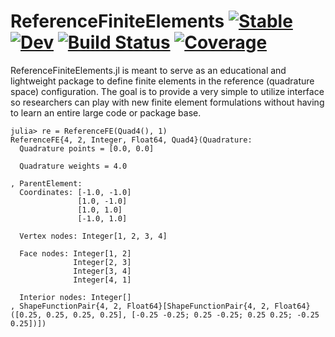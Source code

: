 # ReferenceFiniteElements [![Stable](https://img.shields.io/badge/docs-stable-blue.svg)](https://cmhamel.github.io/ReferenceFiniteElements.jl/stable/) [![Dev](https://img.shields.io/badge/docs-dev-blue.svg)](https://cmhamel.github.io/ReferenceFiniteElements.jl/dev/) [![Build Status](https://github.com/cmhamel/ReferenceFiniteElements.jl/actions/workflows/CI.yml/badge.svg?branch=main)](https://github.com/cmhamel/ReferenceFiniteElements.jl/actions/workflows/CI.yml?query=branch%3Amain) [![Coverage](https://codecov.io/gh/cmhamel/ReferenceFiniteElements.jl/branch/main/graph/badge.svg)](https://codecov.io/gh/cmhamel/ReferenceFiniteElements.jl)

ReferenceFiniteElements.jl is meant to serve as an educational and lightweight package to define finite elements in the reference (quadrature space) configuration. The goal is to provide a very simple to utilize interface so researchers can play with new finite element formulations without having to learn an entire large code or package base. 

```
julia> re = ReferenceFE(Quad4(), 1)
ReferenceFE{4, 2, Integer, Float64, Quad4}(Quadrature:
  Quadrature points = [0.0, 0.0]
                      
  Quadrature weights = 4.0
                       
, ParentElement:
  Coordinates: [-1.0, -1.0]
               [1.0, -1.0]
               [1.0, 1.0]
               [-1.0, 1.0]
               
  Vertex nodes: Integer[1, 2, 3, 4]

  Face nodes: Integer[1, 2]
              Integer[2, 3]
              Integer[3, 4]
              Integer[4, 1]
              
  Interior nodes: Integer[]
, ShapeFunctionPair{4, 2, Float64}[ShapeFunctionPair{4, 2, Float64}([0.25, 0.25, 0.25, 0.25], [-0.25 -0.25; 0.25 -0.25; 0.25 0.25; -0.25 0.25])])
```